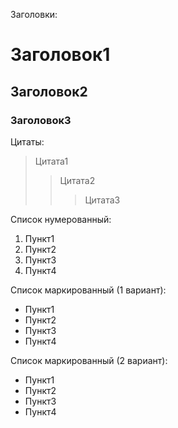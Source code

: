 Заголовки:
# Заголовок1
## Заголовок2
### Заголовок3

Цитаты:
>Цитата1
>>Цитата2
>>>Цитата3

Список нумерованный:
1. Пункт1
2. Пункт2
3. Пункт3
4. Пункт4

Список маркированный (1 вариант):
+ Пункт1
+ Пункт2
+ Пункт3
+ Пункт4

Список маркированный (2 вариант):
* Пункт1
* Пункт2
* Пункт3
* Пункт4